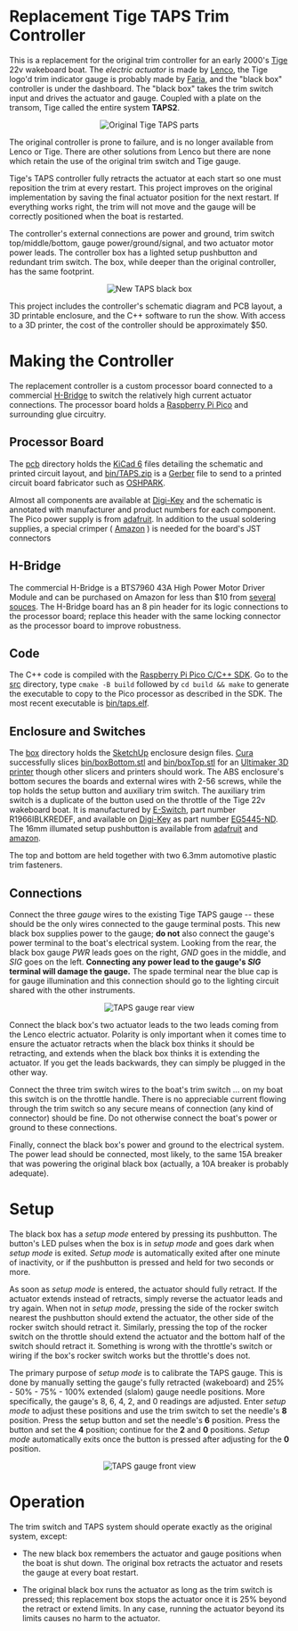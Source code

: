 # Replacement Tige TAPS Trim Controller

This is a replacement for the original trim controller for an early 2000's [Tige](https://www.tige.com/) 22v wakeboard boat.
The *electric actuator* is made by [Lenco](https://www.lencomarine.com), the Tige logo'd
trim indicator gauge is probably made by [Faria](https://fariabeede.com), and the
"black box" controller is under the dashboard.  The "black box" takes the trim switch input and drives the actuator
and gauge.  Coupled with a plate on the transom, Tige called the entire system **TAPS2**.

<p align="center"><img src="art/original.png" alt="Original Tige TAPS parts"></p>

The original controller is prone to failure, and is no longer available from Lenco or Tige.  There are
other solutions from Lenco but there are none which retain the use of the original trim switch and Tige
gauge.

Tige's TAPS controller fully retracts the actuator at each start so one must
reposition the trim at every restart.
This project improves on the original implementation by saving the final actuator position for the next
restart.
If everything works right, the trim will not move and the gauge will be correctly positioned when the
boat is restarted.

The controller's external connections are power and ground, trim switch top/middle/bottom,
gauge power/ground/signal, and two actuator motor power leads.  The controller box has a lighted
setup pushbutton and redundant trim switch.
The box, while deeper than the original controller, has the same footprint.

<p align="center"><img src="art/newBox.png" alt="New TAPS black box"></p>

This project includes the controller's schematic diagram and PCB layout, a 3D printable enclosure, and the C++
software to run the show.  With access to a 3D printer, the cost of the controller should be approximately $50.

# Making the Controller

The replacement controller is a custom processor board connected to a commercial
[H-Bridge](https://en.wikipedia.org/wiki/H-bridge)
to switch the relatively high current actuator connections.
The processor board holds a [Raspberry Pi Pico](https://www.google.com/search?q=raspberry+pico) and surrounding
glue circuitry.

## Processor Board

The [pcb](pcb) directory holds the [KiCad 6](https://www.kicad.org/) files detailing the schematic and
printed circuit layout, and
[bin/TAPS.zip](bin)
is a
[Gerber](https://en.wikipedia.org/wiki/Gerber_format)
file to send to a printed circuit board
fabricator such as [OSHPARK](https://oshpark.com/).

Almost all components are available at [Digi-Key](https://www.digikey.com/) and the schematic is annotated with
manufacturer and product numbers for each component.
The Pico power supply is from [adafruit](https://www.adafruit.com/product/4683).
In addition to the usual soldering supplies, a special crimper
( [Amazon](https://www.amazon.com/dp/B088NQV8Z3) )
is needed for the board's JST connectors

## H-Bridge

The commercial H-Bridge is a BTS7960 43A High Power Motor Driver Module and can be purchased on Amazon for less than $10 from
[several souces](https://www.amazon.com/s/?url=search-alias%3Daps&field-keywords=BTS7960+43A+Motor+Driver+Module).
The H-Bridge board has an 8 pin header for its logic connections to the processor board; replace this header with the same locking connector
as the processor board to improve robustness.

## Code

The C++ code is compiled with the [Raspberry Pi Pico C/C++ SDK](https://datasheets.raspberrypi.com/pico/raspberry-pi-pico-c-sdk.pdf).
Go to the [src](src) directory, type `cmake -B build` followed by `cd build && make` to generate the executable to
copy to the Pico processor as described in the SDK. The most recent executable is [bin/taps.elf](bin).

## Enclosure and Switches

The [box](box) directory holds the [SketchUp](https://www.sketchup.com/) enclosure design files.
[Cura](https://ultimaker.com/software/ultimaker-cura) successfully slices
[bin/boxBottom.stl](bin) and [bin/boxTop.stl](bin)
for an [Ultimaker 3D printer](https://ultimaker.com/) though other slicers and printers should work.
The ABS enclosure's bottom secures the boards and external wires with 2-56 screws, while the top holds the setup button and
auxiliary trim switch.
The auxiliary trim switch is a duplicate of the button used on the throttle of the Tige 22v wakeboard boat.
It is manufactured by
[E-Switch](https://www.e-switch.com/),
part number
R1966IBLKREDEF,
and available on
[Digi-Key](https://www.digikey.com/short/t0br9zjr)
as part number [EG5445-ND](https://www.digikey.com/short/t0br9zjr).
The 16mm illumated setup pushbutton is available from [adafruit](https://www.adafruit.com/product/1477)
and [amazon](https://www.amazon.com/dp/B0148183D2).

The top and bottom are held together with two 6.3mm automotive plastic trim fasteners.

## Connections

Connect the three *gauge* wires to the existing Tige TAPS gauge -- these should be the only wires connected to
the gauge terminal posts.  This new black box supplies power to the gauge; **do not** also connect the gauge's power terminal to
the boat's electrical system.  Looking from the rear, the black box gauge *PWR* leads goes on the right, *GND* goes in the middle,
and *SIG* goes on the left.  **Connecting any power lead to the gauge's *SIG* terminal will damage the gauge.**
The spade terminal near the blue cap is for gauge illumination and this connection should go to the lighting circuit
shared with the other instruments.

<p align="center"><img src="art/GaugeRear.png" alt="TAPS gauge rear view"></p>

Connect the black box's two actuator leads to the two leads coming from the Lenco electric actuator.  Polarity
is only important when it comes time to ensure the actuator retracts when the black box thinks it should be
retracting, and extends when the black box thinks it is extending the actuator.  If you get the leads backwards,
they can simply be plugged in the other way.

Connect the three trim switch wires to the boat's trim switch ... on my boat this switch is on the throttle handle.
There is no appreciable current flowing through the trim switch so any secure means of connection (any kind of connector)
should be fine.  Do not otherwise connect the boat's power or ground to these connections.

Finally, connect the black box's power and ground to the electrical system.  The power lead should be connected, most likely,
to the same 15A breaker that was powering the original black box (actually, a 10A breaker is probably adequate).

# Setup

The black box has a *setup mode* entered by pressing its pushbutton.  The button's LED pulses
when the box is in *setup mode* and goes dark when *setup mode* is exited.  *Setup mode* is automatically exited after one
minute of inactivity, or if the pushbutton is pressed and held for two seconds or more.

As soon as *setup mode* is entered, the actuator should fully retract.
If the actuator extends instead of retracts, simply reverse the actuator leads and try again.
When not in
*setup mode*, pressing the side
of the rocker switch nearest the pushbutton should extend the actuator, the other side of
the rocker switch should retract it.
Similarly, pressing the top of the rocker switch on the throttle should extend the actuator and the bottom half of the
switch should retract it.  Something is wrong with the
throttle's switch or wiring if the box's rocker switch works but the throttle's does not.

The primary purpose of *setup mode* is to calibrate the TAPS gauge.  This is done by manually setting the gauge's fully retracted (wakeboard) and 25% - 50% - 75% - 100% extended (slalom) gauge needle positions.  More specifically, the gauge's 8, 6, 4, 2, and 0 readings are adjusted.  Enter *setup mode* to adjust these positions and use the trim switch to set the needle's **8** position.  Press the
setup button and set the needle's **6** position.  Press the button and set the **4** position; continue for the **2** and **0** positions.
*Setup mode* automatically exits once the button is pressed after adjusting for the **0** position.

<p align="center"><img src="art/GaugeFront.png" alt="TAPS gauge front view"></p>

# Operation

The trim switch and TAPS system should operate exactly as the original system, except:
- The new black box remembers the actuator and gauge positions when the boat is shut down.
The original box retracts the actuator and resets the gauge at every boat restart.

- The original black box runs the actuator as long as the trim switch is pressed; this replacement box stops the actuator
once it is 25% beyond the retract or extend limits.
In any case, running the actuator beyond its limits causes no harm to the actuator.

